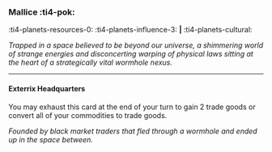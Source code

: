 ### Mallice :ti4-pok:

:ti4-planets-resources-0: :ti4-planets-influence-3: __|__ :ti4-planets-cultural:

*Trapped in a space believed to be beyond our universe, a shimmering world of strange energies and disconcerting warping of physical laws sitting at the heart of a strategically vital wormhole nexus.*

---

#### Exterrix Headquarters

You may exhaust this card at the end of your turn to gain 2 trade goods or convert all of your commodities to trade goods.

*Founded by black market traders that fled through a wormhole and ended up in the space between.*
